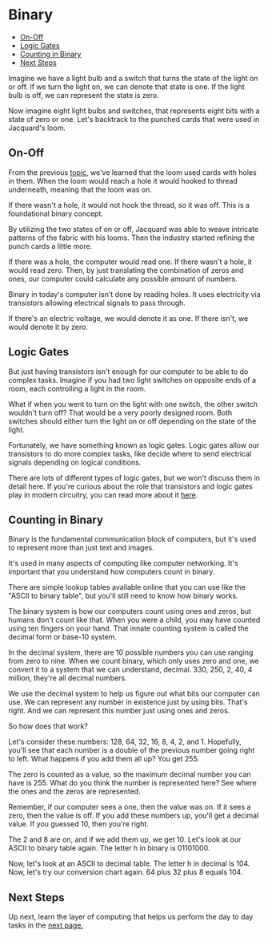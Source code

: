 
# Binary 


- [On-Off](#on-off)
- [Logic Gates](#logic-gates)
- [Counting in Binary](#counting-in-binary)
- [Next Steps](#next-steps)



Imagine we have a light bulb and a switch that turns the state of the light on or off. If we turn the light on, we can denote that state is one. If the light bulb is off, we can represent the state is zero. 

Now imagine eight light bulbs and switches, that represents eight bits with a state of zero or one. Let's backtrack to the punched cards that were used in Jacquard's loom. 

## On-Off 

From the previous [topic](022-The-History-of-Computing.md), we've learned that the loom used cards with holes in them. When the loom would reach a hole it would hooked to thread underneath, meaning that the loom was on. 

If there wasn't a hole, it would not hook the thread, so it was off. This is a foundational binary concept. 

By utilizing the two states of on or off, Jacquard was able to weave intricate patterns of the fabric with his looms. Then the industry started refining the punch cards a little more. 

If there was a hole, the computer would read one. If there wasn't a hole, it would read zero. Then, by just translating the combination of zeros and ones, our computer could calculate any possible amount of numbers. 

Binary in today's computer isn't done by reading holes. It uses electricity via transistors allowing electrical signals to pass through. 

If there's an electric voltage, we would denote it as one. If there isn't, we would denote it by zero. 

## Logic Gates 

But just having transistors isn't enough for our computer to be able to do complex tasks. Imagine if you had two light switches on opposite ends of a room, each controlling a light in the room. 

What if when you went to turn on the light with one switch, the other switch wouldn't turn off? That would be a very poorly designed room. Both switches should either turn the light on or off depending on the state of the light. 

Fortunately, we have something known as logic gates. Logic gates allow our transistors to do more complex tasks, like decide where to send electrical signals depending on logical conditions. 

There are lots of different types of logic gates, but we won't discuss them in detail here. If you're curious about the role that transistors and logic gates play in modern circuitry, you can read more about it [here](https://simple.wikipedia.org/wiki/Logic_gate). 


## Counting in Binary 

Binary is the fundamental communication block of computers, but it's used to represent more than just text and images. 

It's used in many aspects of computing like computer networking. It's important that you understand how computers count in binary. 

There are simple lookup tables available online that you can use like the "ASCII to binary table", but you'll still need to know how binary works. 

The binary system is how our computers count using ones and zeros, but humans don't count like that. When you were a child, you may have counted using ten fingers on your hand. That innate counting system is called the decimal form or base-10 system. 

In the decimal system, there are 10 possible numbers you can use ranging from zero to nine. When we count binary, which only uses zero and one, we convert it to a system that we can understand, decimal. 330, 250, 2, 40, 4 million, they're all decimal numbers. 

We use the decimal system to help us figure out what bits our computer can use. We can represent any number in existence just by using bits. That's right. And we can represent this number just using ones and zeros. 

So how does that work? 

Let's consider these numbers: 128, 64, 32, 16, 8, 4, 2, and 1. Hopefully, you'll see that each number is a double of the previous number going right to left. What happens if you add them all up? You get 255. 

The zero is counted as a value, so the maximum decimal number you can have is 255. What do you think the number is represented here? See where the ones and the zeros are represented. 

Remember, if our computer sees a one, then the value was on. If it sees a zero, then the value is off. If you add these numbers up, you'll get a decimal value. If you guessed 10, then you're right.

The 2 and 8 are on, and if we add them up, we get 10. Let's look at our ASCII to binary table again. The letter h in binary is 01101000. 

Now, let's look at an ASCII to decimal table. The letter h in decimal is 104. Now, let's try our conversion chart again. 64 plus 32 plus 8 equals 104. 

## Next Steps 

Up next, learn the layer of computing that helps us perform the day to day tasks in the [next page.](026-Computer-Architecture.md)